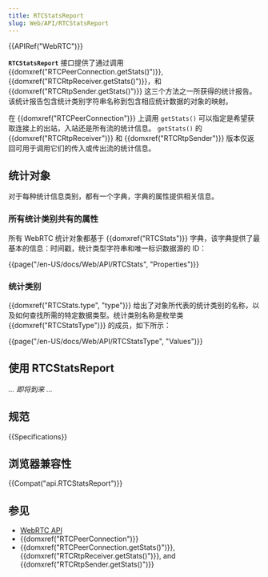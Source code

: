 ```yaml
---
title: RTCStatsReport
slug: Web/API/RTCStatsReport
---
```

{{APIRef("WebRTC")}}

**`RTCStatsReport`** 接口提供了通过调用 {{domxref("RTCPeerConnection.getStats()")}}, {{domxref("RTCRtpReceiver.getStats()")}}，和 {{domxref("RTCRtpSender.getStats()")}} 这三个方法之一所获得的统计报告。该统计报告包含统计类别字符串名称到包含相应统计数据的对象的映射。

在 {{domxref("RTCPeerConnection")}} 上调用 `getStats()` 可以指定是希望获取连接上的出站，入站还是所有流的统计信息。 `getStats()` 的 {{domxref("RTCRtpReceiver")}} 和 {{domxref("RTCRtpSender")}} 版本仅返回可用于调用它们的传入或传出流的统计信息。

## 统计对象

对于每种统计信息类别，都有一个字典，字典的属性提供相关信息。

### 所有统计类别共有的属性

所有 WebRTC 统计对象都基于 {{domxref("RTCStats")}} 字典，该字典提供了最基本的信息：时间戳，统计类型字符串和唯一标识数据源的 ID：

{{page("/en-US/docs/Web/API/RTCStats", "Properties")}}

### 统计类别

{{domxref("RTCStats.type", "type")}} 给出了对象所代表的统计类别的名称，以及如何查找所需的特定数据类型。统计类别名称是枚举类 {{domxref("RTCStatsType")}} 的成员，如下所示：

{{page("/en-US/docs/Web/API/RTCStatsType", "Values")}}

## 使用 RTCStatsReport

_... 即将到来 ..._

## 规范

{{Specifications}}

## 浏览器兼容性

{{Compat("api.RTCStatsReport")}}

## 参见

- [WebRTC API](/zh-CN/docs/Web/API/WebRTC_API)
- {{domxref("RTCPeerConnection")}}
- {{domxref("RTCPeerConnection.getStats()")}}, {{domxref("RTCRtpReceiver.getStats()")}}, and {{domxref("RTCRtpSender.getStats()")}}
